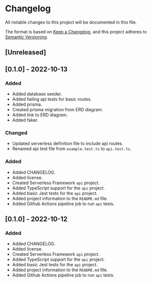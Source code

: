 # Changelog
All notable changes to this project will be documented in this file.

The format is based on [Keep a Changelog](https://keepachangelog.com/en/1.0.0/),
and this project adheres to [Semantic Versioning](https://semver.org/spec/v2.0.0.html).

## [Unreleased]

## [0.1.0] - 2022-10-13
### Added
- Added database seeder.
- Added failing api tests for basic routes.
- Added prisma.
- Created prisma migration from ERD diagram.
- Added link to ERD diagram.
- Added faker.

### Changed
- Updated serverless definition file to include api routes.
- Renamed api test file from `example.test.ts` to `api.test.ts`.


### Added
- Added CHANGELOG.
- Added license.
- Created Serverless Framework `api` project.
- Added TypeScript support for the `api` project.
- Added basic Jest tests for the `api` project.
- Added project information to the `README.md` file.
- Added Github Actions pipeline job to run `api` tests.

## [0.1.0] - 2022-10-12
### Added
- Added CHANGELOG.
- Added license.
- Created Serverless Framework `api` project.
- Added TypeScript support for the `api` project.
- Added basic Jest tests for the `api` project.
- Added project information to the `README.md` file.
- Added Github Actions pipeline job to run `api` tests.